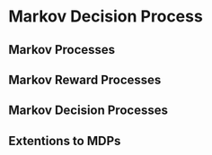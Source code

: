 # Markov Decision Process

## Markov Processes

## Markov Reward Processes

## Markov Decision Processes

## Extentions to MDPs

